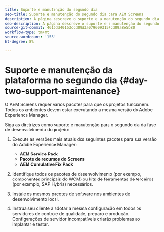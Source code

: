 ```yaml
---
title: Suporte e manutenção do segundo dia
seo-title: Suporte e manutenção do segundo dia para AEM Screens
description: A página descreve o suporte e a manutenção do segundo dia
seo-description: A página descreve o suporte e a manutenção do segundo dia
source-git-commit: 4611dd40153ccd09d3a0796093157cd09a8e5b80
workflow-type: tm+mt
source-wordcount: '155'
ht-degree: 8%

---
```



# Suporte e manutenção da plataforma no segundo dia {#day-two-support-maintenance}

O AEM Screens requer vários pacotes para que os projetos funcionem. Todos os ambientes devem estar executando a mesma versão do Adobe Experience Manager.

Siga as diretrizes como suporte e manutenção para o segundo dia da fase de desenvolvimento do projeto:

1. Execute as versões mais atuais dos seguintes pacotes para sua versão do Adobe Experience Manager:

   * **AEM Service Pack**
   * **Pacote de recursos do Screens**
   * **AEM Cumulative Fix Pack**

1. Identifique todos os pacotes de desenvolvimento (por exemplo, componentes principais do WCM) ou kits de ferramentas de terceiros (por exemplo, SAP Hybris) necessários.

1. Instale os mesmos pacotes de software nos ambientes de desenvolvimento local.

1. Instrua seu cliente a adotar a mesma configuração em todos os servidores de controle de qualidade, preparo e produção. Configurações de servidor incompatíveis criarão problemas ao implantar e testar.
